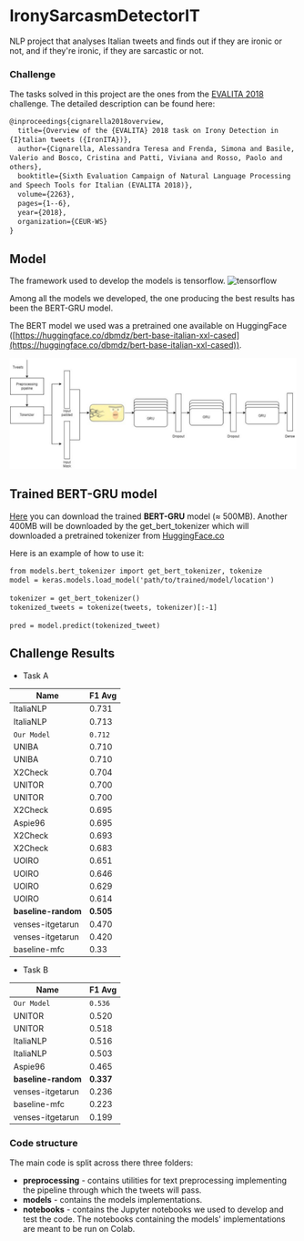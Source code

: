 # IronySarcasmDetectorIT
NLP project that analyses Italian tweets and finds out if they are ironic or not, and if they're ironic, if they are sarcastic or not.

### Challenge
The tasks solved in this project are the ones from the [EVALITA 2018](http://www.di.unito.it/~tutreeb/ironita-evalita18/index.html) challenge.
The detailed description can be found here:
    
    @inproceedings{cignarella2018overview,
      title={Overview of the {EVALITA} 2018 task on Irony Detection in {I}talian tweets ({IronITA})},
      author={Cignarella, Alessandra Teresa and Frenda, Simona and Basile, Valerio and Bosco, Cristina and Patti, Viviana and Rosso, Paolo and others},
      booktitle={Sixth Evaluation Campaign of Natural Language Processing and Speech Tools for Italian (EVALITA 2018)},
      volume={2263},
      pages={1--6},
      year={2018},
      organization={CEUR-WS}
    }

## Model
The framework used to develop the models is  tensorflow.
![tensorflow](https://upload.wikimedia.org/wikipedia/commons/2/2d/Tensorflow_logo.svg)

Among all the models we developed, the one producing the best results
has been the BERT-GRU model.

The BERT model we used was a pretrained one available on HuggingFace ([https://huggingface.co/dbmdz/bert-base-italian-xxl-cased](https://huggingface.co/dbmdz/bert-base-italian-xxl-cased)).

![BERTGRUMODEL](https://github.com/gerzin/IronySarcasmDetectorIT/blob/media/.media/bert_gru.jpg)

## Trained BERT-GRU model


[Here](https://mega.nz/file/SaJlnIaR#ujK04KL6z_EKTVNS4K5SaSyhqkW1haKnKH0Xl53pbPQ) you can download the trained **BERT-GRU** model (≈ 500MB).
Another 400MB will be downloaded by the get_bert_tokenizer which will downloaded a pretrained tokenizer
from [HuggingFace.co](https://huggingface.co/)

Here is an example of how to use it:
    
    from models.bert_tokenizer import get_bert_tokenizer, tokenize
    model = keras.models.load_model('path/to/trained/model/location')
    
    tokenizer = get_bert_tokenizer()
    tokenized_tweets = tokenize(tweets, tokenizer)[:-1]
    
    pred = model.predict(tokenized_tweet)

## Challenge Results

 * Task A

| Name             	| F1 Avg    	|
|------------------	|-----------	|
| ItaliaNLP        	| 0.731     	|
| ItaliaNLP        	| 0.713     	|
| `Our Model`     	| `0.712`    	|
| UNIBA            	| 0.710     	|
| UNIBA            	| 0.710     	|
| X2Check          	| 0.704     	|
| UNITOR           	| 0.700     	|
| UNITOR           	| 0.700     	|
| X2Check          	| 0.695     	|
| Aspie96          	| 0.695     	|
| X2Check          	| 0.693     	|
| X2Check          	| 0.683     	|
| UOIRO            	| 0.651     	|
| UOIRO            	| 0.646     	|
| UOIRO            	| 0.629     	|
| UOIRO            	| 0.614     	|
| **baseline-random** |    **0.505**    |
| venses-itgetarun 	| 0.470     	|
| venses-itgetarun 	| 0.420     	|
| baseline-mfc     	| 0.33      	|

* Task B

| Name             	| F1 Avg 	|
|------------------	|--------	|
| `Our Model`    	| `0.536` |
| UNITOR           	| 0.520  	|
| UNITOR           	| 0.518  	|
| ItaliaNLP        	| 0.516  	|
| ItaliaNLP        	| 0.503  	|
| Aspie96          	| 0.465  	|
| **baseline-random** | **0.337**  	|
| venses-itgetarun 	| 0.236  	|
| baseline-mfc     	| 0.223  	|
| venses-itgetarun 	| 0.199  	|

    
### Code structure
The main code is split across there three folders:
* __preprocessing__ - contains utilities for text preprocessing implementing the pipeline through which the tweets will pass.
* __models__ - contains the models implementations.
* __notebooks__ - contains the Jupyter notebooks we used to develop and test the code. The notebooks containing the models' implementations are meant to be run on Colab.




